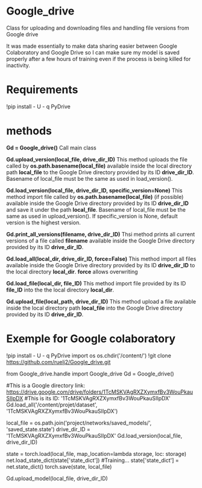 # Google_drive
Class for uploading and downloading files and handling file versions from Google drive

It was made essentially to make data sharing easier between Google Colaboratory and Google Drive so I can make sure my model is saved properly after a few hours of training even if the process is being killed for inactivity.


# Requirements
!pip install - U - q PyDrive


# methods
__Gd = Google_drive()__
Call main class

__Gd.upload_version(local_file, drive_dir_ID)__
This method uploads the file called by __os.path.basename(local_file)__ available inside the local directory path __local_file__ to the Google Drive directory provided by its ID __drive_dir_ID__. Basename of local_file must be the same as used in load_version().

__Gd.load_version(local_file, drive_dir_ID, specific_version=None)__
This method import file called by __os.path.basename(local_file)__ (if possible) available inside the Google Drive directory provided by its ID __drive_dir_ID__ and save it under the path __local_file__. Basename of local_file must be the same as used in upload_version().
If specific_version is None, default version is the highest version.

__Gd.print_all_versions(filename, drive_dir_ID)__
Thsi method prints all current versions of a file called __filename__ available inside the Google Drive directory provided by its ID __drive_dir_ID__.

__Gd.load_all(local_dir, drive_dir_ID, force=False)__
This method import all files available inside the Google Drive directory provided by its ID __drive_dir_ID__ to the local directory __local_dir__. __force__ allows overwriting 

__Gd.load_file(local_dir, file_ID)__
This method import file provided by its ID __file_ID__ into the the local directory __local_dir__.

__Gd.upload_file(local_path, drive_dir_ID)__
This method upload a file available inside the local directory path __local_file__ into the Google Drive directory provided by its ID __drive_dir_ID__.


# Exemple for Google colaboratory
!pip install - U - q PyDrive
import os
os.chdir('/content/')
!git clone https://github.com/ruelj2/Google_drive.git

from Google_drive.handle import Google_drive
Gd = Google_drive()

#This is a Google directory link: https://drive.google.com/drive/folders/1TcMSKVAgRXZXymxfBv3WouPkauSIIpDX
#This is its ID: '1TcMSKVAgRXZXymxfBv3WouPkauSIIpDX'
Gd.load_all('/content/projet/dataset', '1TcMSKVAgRXZXymxfBv3WouPkauSIIpDX')

local_file = os.path.join('project/networks/saved_models/', 'saved_state.state')
drive_dir_ID = '1TcMSKVAgRXZXymxfBv3WouPkauSIIpDX'
Gd.load_version(local_file, drive_dir_ID)

state = torch.load(local_file, map_location=lambda storage, loc: storage)
net.load_state_dict(state['state_dict'])
#Training...
state['state_dict'] = net.state_dict()
torch.save(state, local_file)

Gd.upload_model(local_file, drive_dir_ID)
